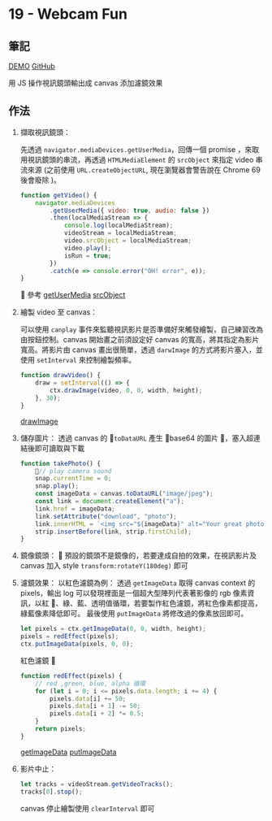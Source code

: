 # 19 - Webcam Fun

## 筆記

[DEMO](https://weiyuan1993.github.io/JavaScript30/19-Webcam-Fun)
[GitHub](https://github.com/weiyuan1993/JavaScript30/tree/master/19-Webcam-Fun)

用 JS 操作視訊鏡頭輸出成 canvas 添加濾鏡效果

<!--more-->

## 作法

1.  擷取視訊鏡頭：

    先透過 `navigator.mediaDevices.getUserMedia`，回傳一個 promise ，來取用視訊鏡頭的串流，再透過 `HTMLMediaElement` 的 `srcObject` 來指定 video 串流來源 (之前使用 `URL.createObjectURL`, 現在瀏覽器會警告說在 Chrome 69 後會廢除 )。

    ```javascript
    function getVideo() {
        navigator.mediaDevices
            .getUserMedia({ video: true, audio: false })
            .then(localMediaStream => {
                console.log(localMediaStream);
                videoStream = localMediaStream;
                video.srcObject = localMediaStream;
                video.play();
                isRun = true;
            })
            .catch(e => console.error("OH! error", e));
    }
    ```

     參考
    [getUserMedia](https://developer.mozilla.org/en-US/docs/Web/API/MediaDevices/getUserMedia)
    [srcObject](https://developer.mozilla.org/zh-CN/docs/Web/API/HTMLMediaElement/srcObject)

2.  繪製 video 至 canvas：

    可以使用 `canplay` 事件來監聽視訊影片是否準備好來觸發繪製，自己練習改為由按鈕控制。canvas 開始畫之前須設定好 canvas 的寬高，將其指定為影片寬高。將影片由 canvas 畫出很簡單，透過 `darwImage` 的方式將影片塞入，並使用 `setInterval` 來控制繪製頻率。

    ```javascript
    function drawVideo() {
        draw = setInterval(() => {
            ctx.drawImage(video, 0, 0, width, height);
        }, 30);
    }
    ```

    [drawImage](https://developer.mozilla.org/en-US/docs/Web/API/CanvasRenderingContext2D/drawImage)

3.  儲存圖片：
    透過 canvas 的 `toDataURL` 產生 base64 的圖片 ，塞入超連結後即可讀取與下載

    ```javascript
    function takePhoto() {
        // play camera sound
        snap.currentTime = 0;
        snap.play();
        const imageData = canvas.toDataURL("image/jpeg");
        const link = document.createElement("a");
        link.href = imageData;
        link.setAttribute("download", "photo");
        link.innerHTML = `<img src="${imageData}" alt="Your great photo!"/>`;
        strip.insertBefore(link, strip.firstChild);
    }
    ```

4.  鏡像鏡頭：
     預設的鏡頭不是鏡像的，若要達成自拍的效果，在視訊影片及 canvas 加入 style `transform:rotateY(180deg)` 即可

5.  濾鏡效果：
    以紅色濾鏡為例：
    透過 `getImageData` 取得 canvas context 的 pixels，輸出 log 可以發現裡面是一個超大型陣列代表著影像的 rgb 像素資訊，以紅 、綠、藍、透明值循環，若要製作紅色濾鏡，將紅色像素都提高，綠藍像素降低即可。
    最後使用 `putImageData` 將修改過的像素放回即可。

    ```javascript
    let pixels = ctx.getImageData(0, 0, width, height);
    pixels = redEffect(pixels);
    ctx.putImageData(pixels, 0, 0);
    ```

    紅色濾鏡 

    ```javascript
    function redEffect(pixels) {
        // red ,green, blue, alpha 循環
        for (let i = 0; i <= pixels.data.length; i += 4) {
            pixels.data[i] += 50;
            pixels.data[i + 1] -= 50;
            pixels.data[i + 2] *= 0.5;
        }
        return pixels;
    }
    ```

    [getImageData](https://developer.mozilla.org/en-US/docs/Web/API/CanvasRenderingContext2D/getImageData)
    [putImageData](https://developer.mozilla.org/zh-CN/docs/Web/API/CanvasRenderingContext2D/putImageData)

6.  影片中止：
    ```javascript
    let tracks = videoStream.getVideoTracks();
    tracks[0].stop();
    ```
    canvas 停止繪製使用 `clearInterval` 即可
